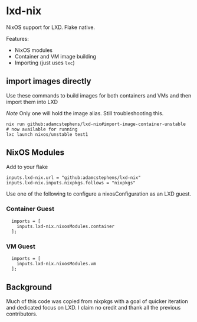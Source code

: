 # lxd-nix

NixOS support for LXD. Flake native.

Features:

- NixOS modules
- Container and VM image building
- Importing (just uses `lxc`)

## import images directly

Use these commands to build images for both containers and VMs and then import them into LXD

_Note_ Only one will hold the image alias. Still troubleshooting this.

```
nix run github:adamcstephens/lxd-nix#import-image-container-unstable
# now available for running
lxc launch nixos/unstable test1
```

## NixOS Modules

Add to your flake

```
inputs.lxd-nix.url = "github:adamcstephens/lxd-nix"
inputs.lxd-nix.inputs.nixpkgs.follows = "nixpkgs"
```

Use one of the following to configure a nixosConfiguration as an LXD guest.

### Container Guest

```
  imports = [
    inputs.lxd-nix.nixosModules.container
  ];
```

### VM Guest

```
  imports = [
    inputs.lxd-nix.nixosModules.vm
  ];
```

## Background

Much of this code was copied from nixpkgs with a goal of quicker iteration and dedicated focus on LXD. I claim no
credit and thank all the previous contributors.
